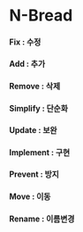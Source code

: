 # N-Bread

#### Fix : 수정
#### Add : 추가
#### Remove : 삭제
#### Simplify : 단순화
#### Update : 보완
#### Implement : 구현
#### Prevent : 방지
#### Move : 이동
#### Rename : 이름변경
